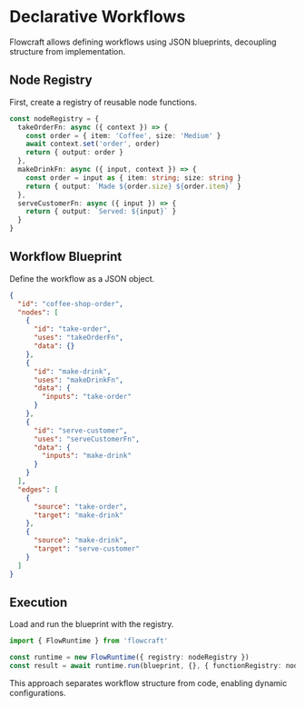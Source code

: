 <script setup>
import DeclarativeWorkflowsDemo from '../.vitepress/theme/components/Demo/DeclarativeWorkflows.vue'
</script>

# Declarative Workflows

Flowcraft allows defining workflows using JSON blueprints, decoupling structure from implementation.

## Node Registry

First, create a registry of reusable node functions.

```typescript
const nodeRegistry = {
  takeOrderFn: async ({ context }) => {
    const order = { item: 'Coffee', size: 'Medium' }
    await context.set('order', order)
    return { output: order }
  },
  makeDrinkFn: async ({ input, context }) => {
    const order = input as { item: string; size: string }
    return { output: `Made ${order.size} ${order.item}` }
  },
  serveCustomerFn: async ({ input }) => {
    return { output: `Served: ${input}` }
  }
}
```

## Workflow Blueprint

Define the workflow as a JSON object.

```json
{
  "id": "coffee-shop-order",
  "nodes": [
    {
      "id": "take-order",
      "uses": "takeOrderFn",
      "data": {}
    },
    {
      "id": "make-drink",
      "uses": "makeDrinkFn",
      "data": {
        "inputs": "take-order"
      }
    },
    {
      "id": "serve-customer",
      "uses": "serveCustomerFn",
      "data": {
        "inputs": "make-drink"
      }
    }
  ],
  "edges": [
    {
      "source": "take-order",
      "target": "make-drink"
    },
    {
      "source": "make-drink",
      "target": "serve-customer"
    }
  ]
}
```

<DeclarativeWorkflowsDemo />

## Execution

Load and run the blueprint with the registry.

```typescript
import { FlowRuntime } from 'flowcraft'

const runtime = new FlowRuntime({ registry: nodeRegistry })
const result = await runtime.run(blueprint, {}, { functionRegistry: nodeRegistry })
```

This approach separates workflow structure from code, enabling dynamic configurations.
